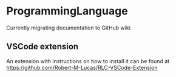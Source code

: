 # ProgrammingLanguage

Currently migrating documentation to GitHub wiki

## VSCode extension

An extension with instructions on how to install it can be found at <https://github.com/Robert-M-Lucas/RLC-VSCode-Extension>
